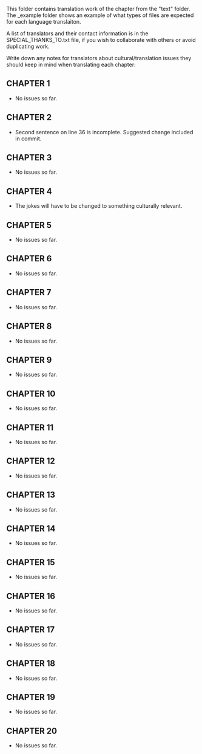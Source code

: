 This folder contains translation work of the chapter from the "text" folder. The _example folder shows an example of what types of files are expected for each language translaiton.

A list of translators and their contact information is in the SPECIAL_THANKS_TO.txt file, if you wish to collaborate with others or avoid duplicating work.

Write down any notes for translators about cultural/translation issues they should keep in mind when translating each chapter:


CHAPTER 1
---------

* No issues so far.


CHAPTER 2
---------

* Second sentence on line 36 is incomplete. Suggested change included in commit.


CHAPTER 3
---------

* No issues so far.


CHAPTER 4
---------


* The jokes will have to be changed to something culturally relevant.


CHAPTER 5
---------

* No issues so far.


CHAPTER 6
---------

* No issues so far.


CHAPTER 7
---------

* No issues so far.


CHAPTER 8
---------

* No issues so far.


CHAPTER 9
---------

* No issues so far.


CHAPTER 10
---------

* No issues so far.


CHAPTER 11
---------

* No issues so far.


CHAPTER 12
---------

* No issues so far.


CHAPTER 13
---------

* No issues so far.


CHAPTER 14
---------

* No issues so far.


CHAPTER 15
---------

* No issues so far.


CHAPTER 16
---------

* No issues so far.


CHAPTER 17
---------

* No issues so far.


CHAPTER 18
---------

* No issues so far.

CHAPTER 19
---------

* No issues so far.


CHAPTER 20
---------

* No issues so far.

